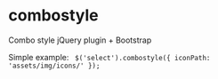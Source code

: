 combostyle
==========

Combo style jQuery plugin + Bootstrap

Simple example:
<code>
$('select').combostyle({
   iconPath: 'assets/img/icons/'
});
</code>
